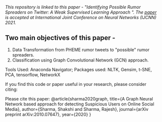 *This repository is linked to this paper - "Identifying Possible Rumor Spreaders on Twitter: A Weak Supervised Learning Approach
". The [paper](https://arxiv.org/abs/2010.07647) is accepted at International Joint Conference on Neural Networks (IJCNN) 2021.*
## Two main objectives of this paper -
1. Data Transformation from PHEME rumor tweets to "possible" rumor spreaders.
2. Classification using Graph Convolutional Network (GCN) approach.

Tools Used: Anaconda Navigator;
Packages used: NLTK, Gensim, t-SNE, PCA, tensorflow, NetworkX

If you find this code or paper useful in your research, please consider citing:

Please cite this paper:
@article{sharma2020graph,
  title={A Graph Neural Network based approach for detecting Suspicious Users on Online Social Media},
  author={Sharma, Shakshi and Sharma, Rajesh},
  journal={arXiv preprint arXiv:2010.07647},
  year={2020}
}

